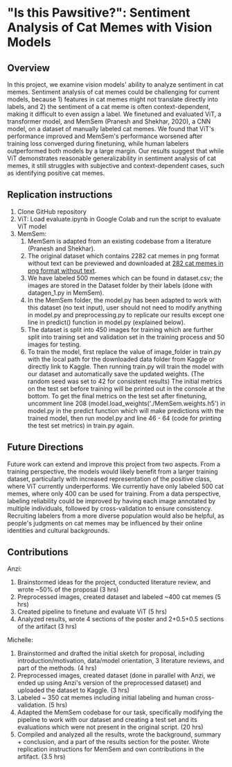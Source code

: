 # "Is this Pawsitive?": Sentiment Analysis of Cat Memes with Vision Models
## Overview
In this project, we examine vision models' ability to analyze sentiment in cat memes. Sentiment analysis of cat memes could be challenging for current models, because 1) features in cat memes might not translate directly into labels, and 2) the sentiment of a cat meme is often context-dependent, making it difficult to even assign a label. We finetuned and evaluated ViT, a transformer model, and MemSem (Pranesh and Shekhar, 2020), a CNN model, on a dataset of manually labeled cat memes. We found that ViT's performance improved and MemSem's performance worsened after training loss converged during finetuning, while human labelers outperformed both models by a large margin. Our results suggest that while ViT demonstrates reasonable generalizability in sentiment analysis of cat memes, it still struggles with subjective and context-dependent cases, such as identifying positive cat memes.

## Replication instructions
1. Clone GitHub repository
2. ViT: Load evaluate.ipynb in Google Colab and run the script to evaluate ViT model
3. MemSem:
    1. MemSem is adapted from an existing codebase from a literature (Pranesh and Shekhar).
    2. The original dataset which contains 2282 cat memes in png format without text can be previewed and downloaded at [282 cat memes in png format without text](https://www.kaggle.com/datasets/michefqli/401-data-v-anzi).
    3. We have labeled 500 memes which can be found in dataset.csv; the images are stored in the Dataset folder by their labels (done with datagen_1.py in MemSem).
    4. In the MemSem folder, the model.py has been adapted to work with this dataset (no text input), user should not need to modify anything in model.py and preprocessing.py to replicate our results except one line in predict() function in model.py (explained below).
    5. The dataset is split into 450 images for training which are further split into training set and validation set in the training process and 50 images for testing.
    6. To train the model, first replace the value of image_folder in train.py with the local path for the downloaded data folder from Kaggle or directly link to Kaggle. Then running train.py will train the model with our dataset and automatically save the updated weights. (The random seed was set to 42 for consistent results) The initial metrics on the test set before training will be printed out in the console at the bottom. To get the final metrics on the test set after finetuning, uncomment line 208 (model.load_weights('./MemSem.weights.h5') in model.py in the predict function which will make predictions with the trained model, then run model.py and line 46 - 64 (code for printing the test set metrics) in train.py again. 

## Future Directions
Future work can extend and improve this project from two aspects. From a training perspective, the models would likely benefit from a larger training dataset, particularly with increased representation of the positive class, where ViT currently underperforms. We currently have only labeled 500 cat memes, where only 400 can be used for training. From a data perspective, labeling reliability could be improved by having each image annotated by multiple individuals, followed by cross-validation to ensure consistency. Recruiting labelers from a more diverse population would also be helpful, as people's judgments on cat memes may be influenced by their online identities and cultural backgrounds.

## Contributions
Anzi:
1. Brainstormed ideas for the project, conducted literature review, and wrote ~50% of the proposal (3 hrs)
2. Preprocessed images, created dataset and labeled ~400 cat memes (5 hrs)
3. Created pipeline to finetune and evaluate ViT (5 hrs)
4. Analyzed results, wrote 4 sections of the poster and 2+0.5+0.5 sections of the artifact (3 hrs)

Michelle: 
1. Brainstormed and drafted the initial sketch for proposal, including introduction/motivation, data/model orientation, 3 literature reviews, and part of the methods. (4 hrs)
2. Preprocessed images, created dataset (done in parallel with Anzi, we ended up using Anzi's version of the preprocessed dataset) and uploaded the dataset to Kaggle. (3 hrs)
3. Labeled ~ 350 cat memes including initial labeling and human cross-validation. (5 hrs)
4. Adapted the MemSem codebase for our task, specifically modifying the pipeline to work with our dataset and creating a test set and its evaluations which were not present in the original script. (20 hrs)
5. Compiled and analyzed all the results, wrote the background, summary + conclusion, and a part of the results section for the poster. Wrote replication instructions for MemSem and own contributions in the artifact. (3.5 hrs)
